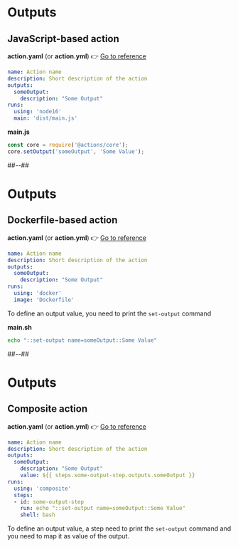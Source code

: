 <!-- .slide: class="with-code" -->

# Outputs

## JavaScript-based action

**action.yaml** (or **action.yml**) 👉 [Go to reference](https://docs.github.com/en/actions/creating-actions/metadata-syntax-for-github-actions#outputs-for-docker-container-and-javascript-actions)

```yaml [3-5]
name: Action name
description: Short description of the action
outputs:
  someOutput:
    description: "Some Output"
runs:
  using: 'node16'
  main: 'dist/main.js'
```

**main.js**

```js [2]
const core = require('@actions/core');
core.setOutput('someOutput', 'Some Value');
```

##--##

<!-- .slide: class="with-code" -->

# Outputs

## Dockerfile-based action

**action.yaml** (or **action.yml**) 👉 [Go to reference](https://docs.github.com/en/actions/creating-actions/metadata-syntax-for-github-actions#outputs-for-docker-container-and-javascript-actions)

```yaml [3-5]
name: Action name
description: Short description of the action
outputs:
  someOutput:
    description: "Some Output"
runs:
  using: 'docker'
  image: 'Dockerfile'
```

To define an output value, you need to print the `set-output` command

**main.sh**

```sh
echo "::set-output name=someOutput::Some Value"
```

##--##

<!-- .slide: class="with-code" -->

# Outputs

## Composite action

**action.yaml** (or **action.yml**) 👉 [Go to reference](https://docs.github.com/en/actions/creating-actions/metadata-syntax-for-github-actions#outputs-for-composite-actions)

```yaml [10-11|3-6]
name: Action name
description: Short description of the action
outputs:
  someOutput:
    description: "Some Output"
    value: ${{ steps.some-output-step.outputs.someOutput }}
runs:
  using: 'composite'
  steps:
  - id: some-output-step
    run: echo "::set-output name=someOutput::Some Value"
    shell: bash
```

To define an output value, a step need to print the `set-output` command and you need to map it as value of the output.
